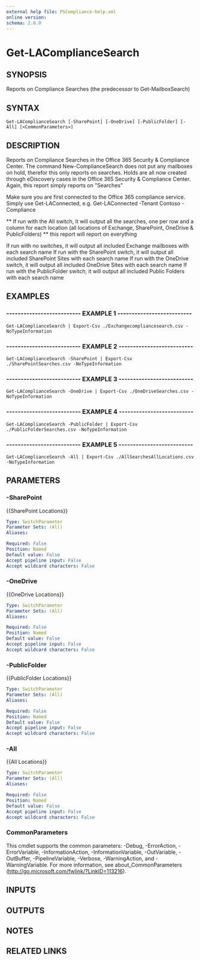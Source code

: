 ```yaml
---
external help file: PSCompliance-help.xml
online version: 
schema: 2.0.0
---
```


# Get-LAComplianceSearch

## SYNOPSIS
Reports on Compliance Searches (the predecessor to Get-MailboxSearch)

## SYNTAX

```
Get-LAComplianceSearch [-SharePoint] [-OneDrive] [-PublicFolder] [-All] [<CommonParameters>]
```

## DESCRIPTION
Reports on Compliance Searches in the Office 365 Security & Compliance Center. 
The command New-ComplianceSearch does not put any mailboxes on hold, therefor this only reports on searches.
Holds are all now created through eDiscovery cases in the Office 365 Security & Compliance Center.
Again, this report simply reports on "Searches"

Make sure you are first connected to the Office 365 compliance service. 
Simply use Get-LAConnected,  e.g.
Get-LAConnected -Tenant Contoso -Compliance

** If run with the All switch, it will output all the searches, one per row and a column for each location (all locations of Exchange, SharePoint, OneDrive & PublicFolders)
  ** this report will report on everything

If run with no switches, it will output all included Exchange mailboxes with each search name
If run with the SharePoint switch, it will output all included SharePoint Sites with each search name
If run with the OneDrive switch, it will output all included OneDrive Sites with each search name
If run with the PublicFolder switch, it will output all included Public Folders with each search name

## EXAMPLES

### -------------------------- EXAMPLE 1 --------------------------
```
Get-LAComplianceSearch | Export-Csv ./Exchangecompliancesearch.csv -NoTypeInformation
```

### -------------------------- EXAMPLE 2 --------------------------
```
Get-LAComplianceSearch -SharePoint | Export-Csv ./SharePointSearches.csv -NoTypeInformation
```

### -------------------------- EXAMPLE 3 --------------------------
```
Get-LAComplianceSearch -OneDrive | Export-Csv ./OneDriveSearches.csv -NoTypeInformation
```

### -------------------------- EXAMPLE 4 --------------------------
```
Get-LAComplianceSearch -PublicFolder | Export-Csv ./PublicFolderSearches.csv -NoTypeInformation
```

### -------------------------- EXAMPLE 5 --------------------------
```
Get-LAComplianceSearch -All | Export-Csv ./AllSearchesAllLocations.csv -NoTypeInformation
```

## PARAMETERS

### -SharePoint
{{SharePoint Locations}}

```yaml
Type: SwitchParameter
Parameter Sets: (All)
Aliases: 

Required: False
Position: Named
Default value: False
Accept pipeline input: False
Accept wildcard characters: False
```

### -OneDrive
{{OneDrive Locations}}

```yaml
Type: SwitchParameter
Parameter Sets: (All)
Aliases: 

Required: False
Position: Named
Default value: False
Accept pipeline input: False
Accept wildcard characters: False
```

### -PublicFolder
{{PublicFolder Locations}}

```yaml
Type: SwitchParameter
Parameter Sets: (All)
Aliases: 

Required: False
Position: Named
Default value: False
Accept pipeline input: False
Accept wildcard characters: False
```

### -All
{{All Locations}}

```yaml
Type: SwitchParameter
Parameter Sets: (All)
Aliases: 

Required: False
Position: Named
Default value: False
Accept pipeline input: False
Accept wildcard characters: False
```

### CommonParameters
This cmdlet supports the common parameters: -Debug, -ErrorAction, -ErrorVariable, -InformationAction, -InformationVariable, -OutVariable, -OutBuffer, -PipelineVariable, -Verbose, -WarningAction, and -WarningVariable. For more information, see about_CommonParameters (http://go.microsoft.com/fwlink/?LinkID=113216).

## INPUTS

## OUTPUTS

## NOTES

## RELATED LINKS

